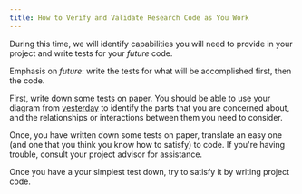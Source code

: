 ```yaml
---
title: How to Verify and Validate Research Code as You Work
---
```

During this time, we will identify capabilities you will need to provide in your
project and write tests for your *future* code.

Emphasis on *future*: write the tests for what will be accomplished first, then
the code.

First, write down some tests on paper.  You should be able to use your diagram
from [yesterday](project/organizing-inner/) to identify the parts that you are
concerned about, and the relationships or interactions between them you need to
consider.

Once, you have written down some tests on paper, translate an easy one (and one
that you think you know how to satisfy) to code.  If you're having trouble,
consult your project advisor for assistance.

Once you have a your simplest test down, try to satisfy it by writing project
code.